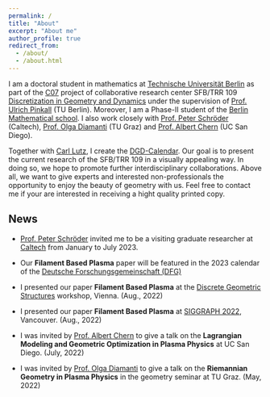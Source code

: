 ```yaml
---
permalink: /
title: "About"
excerpt: "About me"
author_profile: true
redirect_from:
  - /about/
  - /about.html
---
```


I am a doctoral student in mathematics at [Technische Universität Berlin](https://www.math.tu-berlin.de/menue/home/parameter/en/) as part of the [C07](https://www.discretization.de/projects/C07/) project of collaborative research center SFB/TRR 109 [Discretization in Geometry and Dynamics](https://www.discretization.de) under the supervision of [Prof. Ulrich Pinkall](https://page.math.tu-berlin.de/~pinkall/) (TU Berlin). Moreover, I am a Phase-II student of the [Berlin Mathematical school](https://www.math-berlin.de/index.php).
I also work closely with [Prof. Peter Schröder](http://users.cms.caltech.edu/~ps/) (Caltech), [Prof. Olga Diamanti](https://olga-diamanti.net) (TU Graz) and [Prof. Albert Chern](https://cseweb.ucsd.edu/~alchern/) (UC San Diego).

Together with [Carl Lutz](https://page.math.tu-berlin.de/~clutz/#outreach), I create the [DGD-Calendar](https://olligross.github.io/projects/DGDCalendar/DGDCalendar_project.html). Our goal is to present the current research of the SFB/TRR 109 in a visually appealing way. In doing so, we hope to promote further interdisciplinary collaborations. Above all, we want to give experts and interested non-professionals the opportunity to enjoy the beauty of geometry with us. Feel free to contact me if your are interested in receiving a hight quality printed copy.

News
------------------------

* [Prof. Peter Schröder](http://users.cms.caltech.edu/~ps/) invited me to be a visiting graduate researcher at [Caltech](https://www.caltech.edu) from January to July 2023.

* Our **Filament Based Plasma** paper will be featured in the 2023 calendar of the [Deutsche Forschungsgemeinschaft (DFG)](https://www.dfg.de/index.jsp)

* I presented our paper **Filament Based Plasma** at the [Discrete Geometric Structures](www.geometrie.tuwien.ac.at/ig/events/dgs2022) workshop, Vienna. (Aug., 2022)

* I presented our paper **Filament Based Plasma** at [SIGGRAPH 2022](https://s2022.siggraph.org/?utm_campaign=Registration%20Google%20Branded%20Search%20Ads&utm_source=search&utm_medium=search&utm_term&utm_content&cpn_id=628e734fede4f87920569773&e_id=60f70f258f0f937b1fd99273&gclid=Cj0KCQjwxIOXBhCrARIsAL1QFCaJWq77rnpqAkFD4CXwuc4P1eCT1JivsGiyIgRmlyl6pH3FLh4Y1AQaAvAzEALw_wcB), Vancouver. (Aug., 2022)

* I was invited by [Prof. Albert Chern](https://cseweb.ucsd.edu/~alchern/) to give a talk on the **Lagrangian Modeling and Geometric Optimization in Plasma Physics** at UC San Diego. (July, 2022)

* I was invited by [Prof. Olga Diamanti](https://olga-diamanti.net) to give a talk on the **Riemannian Geometry in Plasma Physics** in the geometry seminar at TU Graz. (May, 2022)

<!---
* Our paper **Filament Based Plasma** was accepted by ACM Transactions on Graphics and will be presented at SIGGRAPH 2022, Vancouver. (Apr., 2022)
-->
